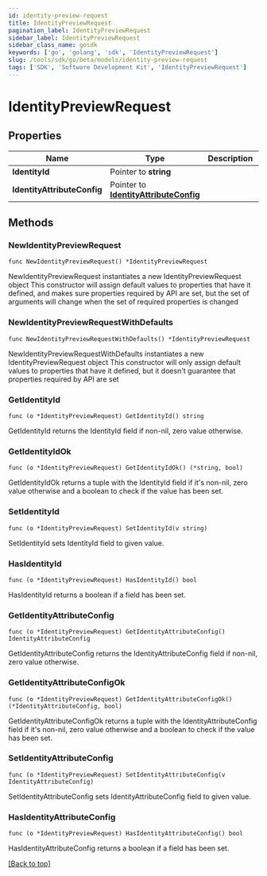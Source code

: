 ```yaml
---
id: identity-preview-request
title: IdentityPreviewRequest
pagination_label: IdentityPreviewRequest
sidebar_label: IdentityPreviewRequest
sidebar_class_name: gosdk
keywords: ['go', 'golang', 'sdk', 'IdentityPreviewRequest'] 
slug: /tools/sdk/go/beta/models/identity-preview-request
tags: ['SDK', 'Software Development Kit', 'IdentityPreviewRequest']
---
```


# IdentityPreviewRequest

## Properties

Name | Type | Description | Notes
------------ | ------------- | ------------- | -------------
**IdentityId** |  Pointer to **string** |  | [optional] 
**IdentityAttributeConfig** |  Pointer to [**IdentityAttributeConfig**](identity-attribute-config) |  | [optional] 

## Methods

### NewIdentityPreviewRequest

`func NewIdentityPreviewRequest() *IdentityPreviewRequest`

NewIdentityPreviewRequest instantiates a new IdentityPreviewRequest object
This constructor will assign default values to properties that have it defined,
and makes sure properties required by API are set, but the set of arguments
will change when the set of required properties is changed

### NewIdentityPreviewRequestWithDefaults

`func NewIdentityPreviewRequestWithDefaults() *IdentityPreviewRequest`

NewIdentityPreviewRequestWithDefaults instantiates a new IdentityPreviewRequest object
This constructor will only assign default values to properties that have it defined,
but it doesn't guarantee that properties required by API are set

### GetIdentityId

`func (o *IdentityPreviewRequest) GetIdentityId() string`

GetIdentityId returns the IdentityId field if non-nil, zero value otherwise.

### GetIdentityIdOk

`func (o *IdentityPreviewRequest) GetIdentityIdOk() (*string, bool)`

GetIdentityIdOk returns a tuple with the IdentityId field if it's non-nil, zero value otherwise
and a boolean to check if the value has been set.

### SetIdentityId

`func (o *IdentityPreviewRequest) SetIdentityId(v string)`

SetIdentityId sets IdentityId field to given value.

### HasIdentityId

`func (o *IdentityPreviewRequest) HasIdentityId() bool`

HasIdentityId returns a boolean if a field has been set.

### GetIdentityAttributeConfig

`func (o *IdentityPreviewRequest) GetIdentityAttributeConfig() IdentityAttributeConfig`

GetIdentityAttributeConfig returns the IdentityAttributeConfig field if non-nil, zero value otherwise.

### GetIdentityAttributeConfigOk

`func (o *IdentityPreviewRequest) GetIdentityAttributeConfigOk() (*IdentityAttributeConfig, bool)`

GetIdentityAttributeConfigOk returns a tuple with the IdentityAttributeConfig field if it's non-nil, zero value otherwise
and a boolean to check if the value has been set.

### SetIdentityAttributeConfig

`func (o *IdentityPreviewRequest) SetIdentityAttributeConfig(v IdentityAttributeConfig)`

SetIdentityAttributeConfig sets IdentityAttributeConfig field to given value.

### HasIdentityAttributeConfig

`func (o *IdentityPreviewRequest) HasIdentityAttributeConfig() bool`

HasIdentityAttributeConfig returns a boolean if a field has been set.


[[Back to top]](#) 



